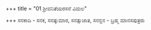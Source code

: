 +++
title = "01 ಶ್ರೀವನಿತೆಯರಸನೆ ವಿಮಲ"

+++
ಸನಕಾದಿ - ಸನಕ, ಸನತ್ಕುಮಾರ, ಸನತ್ಸುಜಾತ, ಸನನ್ದನ - ಬ್ರಹ್ಮ ಮಾನಸಪುತ್ರರು